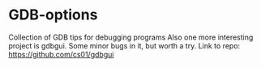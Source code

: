 # GDB-options
Collection of GDB tips for debugging programs 
Also one more interesting project is gdbgui. Some minor bugs in it, but worth a try.
Link to repo: https://github.com/cs01/gdbgui
